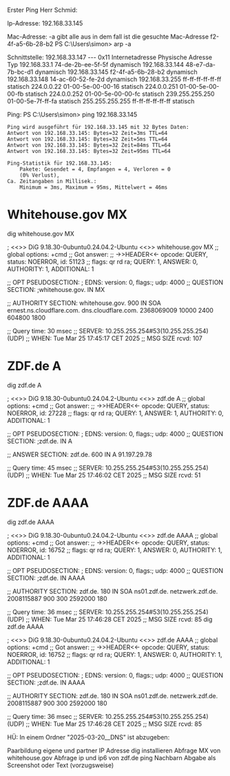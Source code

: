 Erster Ping Herr Schmid:

Ip-Adresse: 192.168.33.145

Mac-Adresse:
-a gibt alle aus in dem fall ist die gesuchte Mac-Adresse f2-4f-a5-6b-28-b2
PS C:\Users\simon> arp -a

Schnittstelle: 192.168.33.147 --- 0x11
  Internetadresse       Physische Adresse     Typ
  192.168.33.1          74-de-2b-ee-5f-5f     dynamisch
  192.168.33.144        48-e7-da-7b-bc-d1     dynamisch
  192.168.33.145        f2-4f-a5-6b-28-b2     dynamisch
  192.168.33.148        14-ac-60-52-fe-2d     dynamisch
  192.168.33.255        ff-ff-ff-ff-ff-ff     statisch
  224.0.0.22            01-00-5e-00-00-16     statisch
  224.0.0.251           01-00-5e-00-00-fb     statisch
  224.0.0.252           01-00-5e-00-00-fc     statisch
  239.255.255.250       01-00-5e-7f-ff-fa     statisch
  255.255.255.255       ff-ff-ff-ff-ff-ff     statisch

Ping:
    PS C:\Users\simon> ping 192.168.33.145

    Ping wird ausgeführt für 192.168.33.145 mit 32 Bytes Daten:
    Antwort von 192.168.33.145: Bytes=32 Zeit=3ms TTL=64
    Antwort von 192.168.33.145: Bytes=32 Zeit=5ms TTL=64
    Antwort von 192.168.33.145: Bytes=32 Zeit=84ms TTL=64
    Antwort von 192.168.33.145: Bytes=32 Zeit=95ms TTL=64

    Ping-Statistik für 192.168.33.145:
        Pakete: Gesendet = 4, Empfangen = 4, Verloren = 0
        (0% Verlust),
    Ca. Zeitangaben in Millisek.:
        Minimum = 3ms, Maximum = 95ms, Mittelwert = 46ms

# Whitehouse.gov MX
   dig whitehouse.gov MX

; <<>> DiG 9.18.30-0ubuntu0.24.04.2-Ubuntu <<>> whitehouse.gov MX
;; global options: +cmd
;; Got answer:
;; ->>HEADER<<- opcode: QUERY, status: NOERROR, id: 51123
;; flags: qr rd ra; QUERY: 1, ANSWER: 0, AUTHORITY: 1, ADDITIONAL: 1

;; OPT PSEUDOSECTION:
; EDNS: version: 0, flags:; udp: 4000
;; QUESTION SECTION:
;whitehouse.gov.                        IN      MX

;; AUTHORITY SECTION:
whitehouse.gov.         900     IN      SOA     ernest.ns.cloudflare.com. dns.cloudflare.com. 2368069009 10000 2400 604800 1800

;; Query time: 30 msec
;; SERVER: 10.255.255.254#53(10.255.255.254) (UDP)
;; WHEN: Tue Mar 25 17:45:17 CET 2025
;; MSG SIZE  rcvd: 107

# ZDF.de A
dig zdf.de A

; <<>> DiG 9.18.30-0ubuntu0.24.04.2-Ubuntu <<>> zdf.de A
;; global options: +cmd
;; Got answer:
;; ->>HEADER<<- opcode: QUERY, status: NOERROR, id: 27228
;; flags: qr rd ra; QUERY: 1, ANSWER: 1, AUTHORITY: 0, ADDITIONAL: 1

;; OPT PSEUDOSECTION:
; EDNS: version: 0, flags:; udp: 4000
;; QUESTION SECTION:
;zdf.de.                                IN      A

;; ANSWER SECTION:
zdf.de.                 600     IN      A       91.197.29.78

;; Query time: 45 msec
;; SERVER: 10.255.255.254#53(10.255.255.254) (UDP)
;; WHEN: Tue Mar 25 17:46:02 CET 2025
;; MSG SIZE  rcvd: 51

# ZDF.de AAAA
dig zdf.de AAAA

; <<>> DiG 9.18.30-0ubuntu0.24.04.2-Ubuntu <<>> zdf.de AAAA
;; global options: +cmd
;; Got answer:
;; ->>HEADER<<- opcode: QUERY, status: NOERROR, id: 16752
;; flags: qr rd ra; QUERY: 1, ANSWER: 0, AUTHORITY: 1, ADDITIONAL: 1

;; OPT PSEUDOSECTION:
; EDNS: version: 0, flags:; udp: 4000
;; QUESTION SECTION:
;zdf.de.                                IN      AAAA

;; AUTHORITY SECTION:
zdf.de.                 180     IN      SOA     ns01.zdf.de. netzwerk.zdf.de. 2008115887 900 300 2592000 180

;; Query time: 36 msec
;; SERVER: 10.255.255.254#53(10.255.255.254) (UDP)
;; WHEN: Tue Mar 25 17:46:28 CET 2025
;; MSG SIZE  rcvd: 85
dig zdf.de AAAA

; <<>> DiG 9.18.30-0ubuntu0.24.04.2-Ubuntu <<>> zdf.de AAAA
;; global options: +cmd
;; Got answer:
;; ->>HEADER<<- opcode: QUERY, status: NOERROR, id: 16752
;; flags: qr rd ra; QUERY: 1, ANSWER: 0, AUTHORITY: 1, ADDITIONAL: 1

;; OPT PSEUDOSECTION:
; EDNS: version: 0, flags:; udp: 4000
;; QUESTION SECTION:
;zdf.de.                                IN      AAAA

;; AUTHORITY SECTION:
zdf.de.                 180     IN      SOA     ns01.zdf.de. netzwerk.zdf.de. 2008115887 900 300 2592000 180

;; Query time: 36 msec
;; SERVER: 10.255.255.254#53(10.255.255.254) (UDP)
;; WHEN: Tue Mar 25 17:46:28 CET 2025
;; MSG SIZE  rcvd: 85

HÜ: In einem Ordner "2025-03-20__DNS" ist abzugeben:

Paarbildung
eigene und partner IP Adresse
dig installieren
Abfrage MX von whitehouse.gov
Abfrage ip und ip6 von zdf.de
ping Nachbarn
Abgabe als Screenshot oder Text (vorzugsweise)